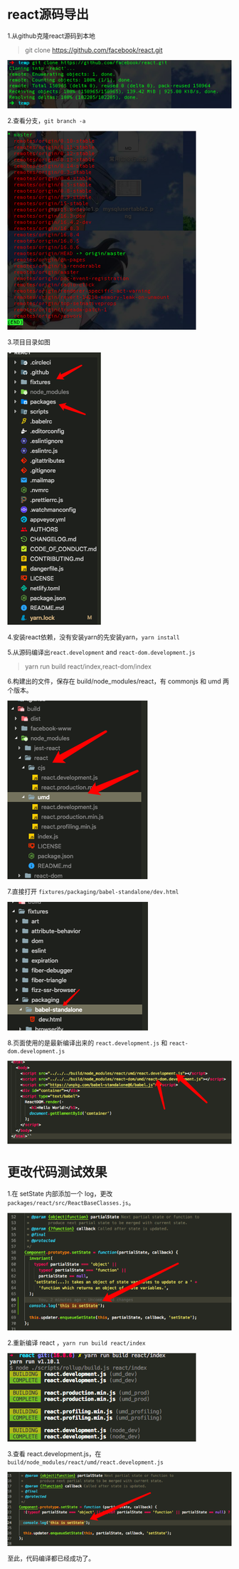 react源码导出
====================

1.从github克隆react源码到本地
>git clone https://github.com/facebook/react.git

![节点](./20190707150558994.png)

2.查看分支，`git branch -a`

![节点](./20190707150716828.png)

3.项目目录如图

![节点](./2019070715120747.png)

4.安装react依赖，没有安装yarn的先安装yarn，`yarn install`

5.从源码编译出`react.development` and `react-dom.development.js`
>yarn run build react/index,react-dom/index

6.构建出的文件，保存在 build/node_modules/react，有 commonjs 和 umd 两个版本。

![节点](./20190707153030695.png)

7.直接打开 `fixtures/packaging/babel-standalone/dev.html`

![节点](./20190707153121150.png)

8.页面使用的是最新编译出来的 `react.development.js` 和 `react-dom.development.js`

![节点](./20190707153242143.png)

更改代码测试效果
=============================

1.在 setState 内部添加一个 log，更改 `packages/react/src/ReactBaseClasses.js`。

![节点](./20190707153915409.png)

2.重新编译 react ，`yarn run build react/index`

![节点](./2019070715395022.png)

3.查看 react.development.js，在 `build/node_modules/react/umd/react.development.js`

![节点](./20190707154111329.png)

至此，代码编译都已经成功了。
